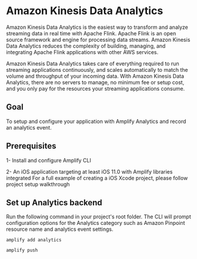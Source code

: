 # Amazon Kinesis Data Analytics

Amazon Kinesis Data Analytics is the easiest way to transform and analyze streaming data in real time with Apache Flink. Apache Flink is an open source framework and engine for processing data streams. Amazon Kinesis Data Analytics reduces the complexity of building, managing, and integrating Apache Flink applications with other AWS services.

Amazon Kinesis Data Analytics takes care of everything required to run streaming applications continuously, and scales automatically to match the volume and throughput of your incoming data. With Amazon Kinesis Data Analytics, there are no servers to manage, no minimum fee or setup cost, and you only pay for the resources your streaming applications consume.


## Goal

To setup and configure your application with Amplify Analytics and record an analytics event.

## Prerequisites

1- Install and configure Amplify CLI

2- An iOS application targeting at least iOS 11.0 with Amplify libraries integrated
For a full example of creating a iOS Xcode project, please follow project setup walkthrough

## Set up Analytics backend

Run the following command in your project's root folder. The CLI will prompt configuration options for the Analytics category such as Amazon Pinpoint resource name and analytics event settings.

```
amplify add analytics
```

```
amplify push
```

